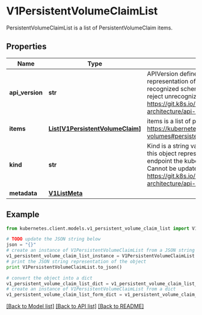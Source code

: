 # V1PersistentVolumeClaimList

PersistentVolumeClaimList is a list of PersistentVolumeClaim items.

## Properties
Name | Type | Description | Notes
------------ | ------------- | ------------- | -------------
**api_version** | **str** | APIVersion defines the versioned schema of this representation of an object. Servers should convert recognized schemas to the latest internal value, and may reject unrecognized values. More info: https://git.k8s.io/community/contributors/devel/sig-architecture/api-conventions.md#resources | [optional] 
**items** | [**List[V1PersistentVolumeClaim]**](V1PersistentVolumeClaim.md) | items is a list of persistent volume claims. More info: https://kubernetes.io/docs/concepts/storage/persistent-volumes#persistentvolumeclaims | 
**kind** | **str** | Kind is a string value representing the REST resource this object represents. Servers may infer this from the endpoint the kubernetes.client submits requests to. Cannot be updated. In CamelCase. More info: https://git.k8s.io/community/contributors/devel/sig-architecture/api-conventions.md#types-kinds | [optional] 
**metadata** | [**V1ListMeta**](V1ListMeta.md) |  | [optional] 

## Example

```python
from kubernetes.client.models.v1_persistent_volume_claim_list import V1PersistentVolumeClaimList

# TODO update the JSON string below
json = "{}"
# create an instance of V1PersistentVolumeClaimList from a JSON string
v1_persistent_volume_claim_list_instance = V1PersistentVolumeClaimList.from_json(json)
# print the JSON string representation of the object
print V1PersistentVolumeClaimList.to_json()

# convert the object into a dict
v1_persistent_volume_claim_list_dict = v1_persistent_volume_claim_list_instance.to_dict()
# create an instance of V1PersistentVolumeClaimList from a dict
v1_persistent_volume_claim_list_form_dict = v1_persistent_volume_claim_list.from_dict(v1_persistent_volume_claim_list_dict)
```
[[Back to Model list]](../README.md#documentation-for-models) [[Back to API list]](../README.md#documentation-for-api-endpoints) [[Back to README]](../README.md)


